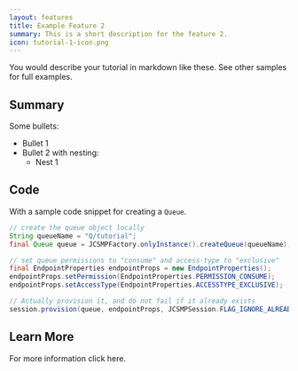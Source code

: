 ```yaml
---
layout: features
title: Example Feature 2
summary: This is a short description for the feature 2.
icon: tutorial-1-icon.png
---
```


You would describe your tutorial in markdown like these. See other samples for full examples.


## Summary

Some bullets:

*   Bullet 1
*   Bullet 2 with nesting:
    *   Nest 1

## Code

With a sample code snippet for creating a `Queue`.

~~~java
// create the queue object locally
String queueName = "Q/tutorial";
final Queue queue = JCSMPFactory.onlyInstance().createQueue(queueName);

// set queue permissions to "consume" and access-type to "exclusive"
final EndpointProperties endpointProps = new EndpointProperties();
endpointProps.setPermission(EndpointProperties.PERMISSION_CONSUME);
endpointProps.setAccessType(EndpointProperties.ACCESSTYPE_EXCLUSIVE);

// Actually provision it, and do not fail if it already exists
session.provision(queue, endpointProps, JCSMPSession.FLAG_IGNORE_ALREADY_EXISTS);
~~~

## Learn More

For more information click here.
